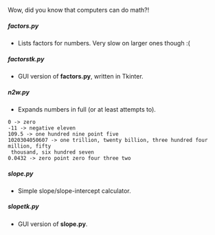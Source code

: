 Wow, did you know that computers can do math?!

##### factors.py
- Lists factors for numbers. Very slow on larger ones though :(

##### factorstk.py
- GUI version of **factors.py**, written in Tkinter.

##### n2w.py
- Expands numbers in full (or at least attempts to).
```Usage: n2w.py <number>
0 -> zero
-11 -> negative eleven
109.5 -> one hundred nine point five
1020304050607 -> one trillion, twenty billion, three hundred four million, fifty
 thousand, six hundred seven
0.0432 -> zero point zero four three two
```

##### slope.py
- Simple slope/slope-intercept calculator.

##### slopetk.py
- GUI version of **slope.py**.